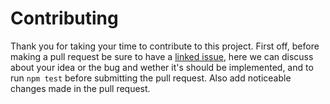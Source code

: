 # Contributing
Thank you for taking your time to contribute to this project. First off, before making a pull request be sure to have a [linked issue](https://github.com/kolint/kolint/issues/new/choose), here we can discuss about your idea or the bug and wether it's should be implemented, and to run `npm test` before submitting the pull request. Also add noticeable changes made in the pull request.
